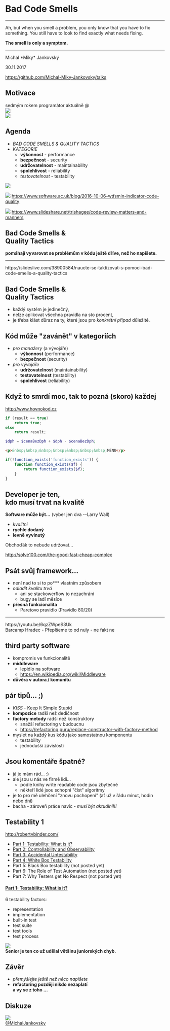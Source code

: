# Bad Code Smells
<hr>
Ah, but when you smell a problem, you only know that you have to fix something. You still have to look to find exactly what needs fixing.

**The smell is only a symptom.**

<hr>
Michal *Miky* Jankovský

30.11.2017

https://github.com/Michal-Miky-Jankovsky/talks


## Motivace
sedmým rokem programátor aktuálně @<br> 
![](gfx/quadient-logo.png)<br>
![](gfx/moores_law_graph.png)
 


## Agenda
 * *BAD CODE SMELLS & QUALITY TACTICS*
 * *KATEGORIE*
    * **výkonnost** - performance 
    * **bezpečnost** - security
    * **udržovatelnost** - maintainability
    * **spolehlivost** - reliability
    * *testovatelnost* - testability



![](gfx/rockstar.png)


![](gfx/wtf_minute.png)
https://www.software.ac.uk/blog/2016-10-06-wtfsmin-indicator-code-quality


![](gfx/code-review-is-too-late-for-design.jpg)
https://www.slideshare.net/trishagee/code-review-matters-and-manners



## **Bad Code Smells** & <br> **Quality Tactics** 
**pomáhají vyvarovat se problémům v kódu ještě dříve, než ho napíšete.**
<hr>
https://slideslive.com/38900584/naucte-se-taktizovat-s-pomoci-bad-code-smells-a-quality-tactics


## **Bad Code Smells** & <br> **Quality Tactics** 
 * každý systém je jedinečný,
 * nelze aplikovat všechna pravidla na sto procent,
 * je třeba klást důraz na ty, které jsou pro *konkrétní případ* důležité.


## Kód může "zavánět" v kategoriích 
 * *pro manažery* (a vývojáře)
     * **výkonnost** (performance) 
     * **bezpečnost** (security)
 * *pro vývojáře*
     * **udržovatelnost** (maintainability) 
     * **testovatelnost** (testability) 
     * **spolehlivost** (reliability)


## Když to smrdí moc, tak to pozná (skoro) každej
http://www.hovnokod.cz
```c++
if (result == true)
    return true;
else
    return result;
```

```php
$dph = $cenaBezDph + $dph - $cenaBezDph;
```

```html
<p>&nbsp;&nbsp;&nbsp;&nbsp;&nbsp;&nbsp;&nbsp;MENU</p>
```

```php
if(!function_exists('function_exists')) {
    function function_exists($f) {
        return function_exists($f);
    }
}
```



## Developer je ten,<br> kdo musí trvat na kvalitě

**Software může být...** (vyber jen dva --Larry Wall)
 * *kvalitní*
 * **rychle dodaný**
 * **levně vyvinutý**
 
Obchoďák to nebude udržovat...

http://solve100.com/the-good-fast-cheap-complex



## Psát svůj framework...
 * není nad to si to po&ast;&ast;&ast; vlastním způsobem
 * *odladit kvalitu trvá*
    * ani se stackowerflow to nezachrání
    * bugy se ladí měsíce
 * **přesná funkcionalita**
    * Paretovo pravidlo (Pravidlo 80/20)

<hr>
https://youtu.be/6qzZWpeS3Uk<br>
Barcamp Hradec - Přepíšeme to od nuly - ne fakt ne


## third party software
 * kompromis ve funkcionalitě
 * **middleware**
    * lepidlo na software
    * https://en.wikipedia.org/wiki/Middleware
 * **důvěra v autora / komunitu**



## pár tipů... ;)
 * *KISS* - Keep It Simple Stupid
 * **kompozice** radši než dedičnost
 * **factory metody** radši než konstruktory
    * snažší refactoring v budoucnu
    * https://refactoring.guru/replace-constructor-with-factory-method
 * myslet na každý kus kódu jako samostatnou komponentu
    * testability
    * jednodušší závislosti



## Jsou komentáře špatné?
 * já je mám rád... :\)
 * ale jsou u nás ve firmě lidi...
    * podle knihy write readable code jsou zbytečné
    * někteří lidé jsou schopni "číst" algoritmy
 * je to pro mě ulehčení "znovu pochopení" (ať už v řádu minut, hodin nebo dní)
 * bacha - zároveň práce navíc - *musí být aktuální!!!*



## Testability 1
http://robertvbinder.com/

 * [Part 1: Testability: What is it?](http://robertvbinder.com/software-testability-part-1-what-is-it/)
 * [Part 2: Controllability and Observability](http://robertvbinder.com/software-testability-part-2-controllability-and-observability/)
 * [Part 3: Accidental Untestability](http://robertvbinder.com/software-testability-part-3-white-box-complexity/)
 * [Part 4: White Box Testability](http://robertvbinder.com/testability-part-4-white-box-strategies/)
 * Part 5: Black Box testability (not posted yet)
 * Part 6: The Role of Test Automation (not posted yet)
 * Part 7: Why Testers get No Respect  (not posted yet)


#### [Part 1: Testability: What is it?](http://robertvbinder.com/software-testability-part-1-what-is-it/)
6 testability factors:
 * representation
 * implementation
 * built-in test
 * test suite
 * test tools
 * test process



![](gfx/hire_an_amateur.jpg)<br>
**Senior je ten co už udělal většinu juniorských chyb.**



## Závěr
 * *přemýšlejte ještě než něco napíšete*
 * **refactoring později nikdo nezaplatí<br>a vy se z toho ...**



## Diskuze

![](gfx/twitter.png)<br>
[@MichalJankovsky](https://twitter.com/MichalJankovsky)